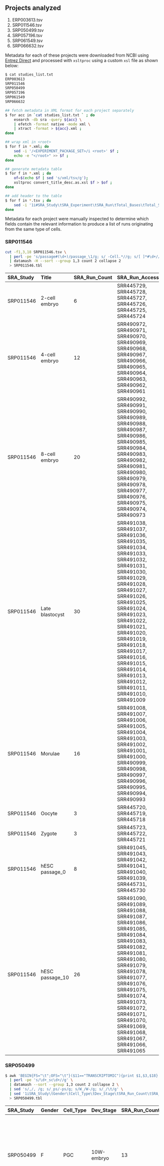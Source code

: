 ## Projects analyzed
1. ERP003613.tsv
2. SRP011546.tsv
3. SRP050499.tsv
4. SRP057196.tsv
5. SRP061549.tsv
6. SRP066632.tsv

Metadata for each of these projects were downloaded from NCBI using [Entrez Direct](http://bit.ly/entrez-direct) and processed with `xsltproc` using a custom `xsl` file as shown below:
```bash
$ cat studies_list.txt
ERP003613
SRP011546
SRP050499
SRP057196
SRP061549
SRP066632

## fetch metadata in XML format for each project separately
$ for acc in `cat studies_list.txt ` ; do
    esearch -db sra -query ${acc} \
    | efetch -format native -mode xml \
    | xtract -format > ${acc}.xml ;
done

## wrap xml in <root>
$ for f in *.xml; do
    sed -i '/<EXPERIMENT_PACKAGE_SET>/i <root>' $f ;
    echo -e "</root>" >> $f ;
done

## generate metadata table
$ for f in *.xml ; do
    of=$(echo $f | sed 's/xml/tsv/g');
    xsltproc convert_title_desc.as.xsl $f > $of ;
done

## add header to the table
$ for f in *.tsv ; do
    sed -i '1i#SRA_Study\tSRA_Experiment\tSRA_Run\tTotal_Bases\tTotal_Spots\tSRA_Sample\tBiosample_Acc\tdbGaP_Acc\tLibrary_Layout\tPlatform\tLibrary_Source\tSample_Attribs\tTissue_Source\tSource_CellLine\tDevelopmental_Stage\tAnonymized_Name\tCommon_Name\tTitle\tLibrary_Construction_Protocol\tStudy_Title\tStrain\tDevelopmental_Stage\tDisease_Status\tCell_Type\tGEO_Identifer\tSomething_else' $f ;
done
```
Metadata for each project were manually inspected to determine which fields contain the relevant information to produce a list of runs originating from the same type of cells.
### SRP011546
```bash
cut -f1,3,18 SRP011546.tsv \
  | perl -pe 's/passage#(\d+)/passage_\1/g; s/ -Cell.*//g; s/[ ]*#\d+//g' \
  | datamash -H --sort --group 1,3 count 2 collapse 2
  > SRP011546.tbl
```
SRA_Study|Title |SRA_Run_Count|SRA_Run_Accessions
:------------------|:--------------|:-------------|:---------------------------------------------------------------------------------------------------------------------------------------------------------------------------------------------------------------------------------------------------------------------------------------------------------------------------------------
SRP011546          |2-cell embryo  |6             |SRR445729, SRR445728, SRR445727, SRR445726, SRR445725, SRR445724
SRP011546          |4-cell embryo  |12            |SRR490972, SRR490971, SRR490970, SRR490969, SRR490968, SRR490967, SRR490966, SRR490965, SRR490964, SRR490963, SRR490962, SRR490961
SRP011546          |8-cell embryo  |20            |SRR490992, SRR490991, SRR490990, SRR490989, SRR490988, SRR490987, SRR490986, SRR490985, SRR490984, SRR490983, SRR490982, SRR490981, SRR490980, SRR490979, SRR490978, SRR490977, SRR490976, SRR490975, SRR490974, SRR490973
SRP011546          |Late blastocyst|30            |SRR491038, SRR491037, SRR491036, SRR491035, SRR491034, SRR491033, SRR491032, SRR491031, SRR491030, SRR491029, SRR491028, SRR491027, SRR491026, SRR491025, SRR491024, SRR491023, SRR491022, SRR491021, SRR491020, SRR491019, SRR491018, SRR491017, SRR491016, SRR491015, SRR491014, SRR491013, SRR491012, SRR491011, SRR491010, SRR491009
SRP011546          |Morulae        |16            |SRR491008, SRR491007, SRR491006, SRR491005, SRR491004, SRR491003, SRR491002, SRR491001, SRR491000, SRR490999, SRR490998, SRR490997, SRR490996, SRR490995, SRR490994, SRR490993
SRP011546          |Oocyte         |3             |SRR445720, SRR445719, SRR445718
SRP011546          |Zygote         |3             |SRR445723, SRR445722, SRR445721
SRP011546          |hESC passage_0 |8             |SRR491045, SRR491043, SRR491042, SRR491041, SRR491040, SRR491039, SRR445731, SRR445730
SRP011546          |hESC passage_10|26            |SRR491090, SRR491089, SRR491088, SRR491087, SRR491086, SRR491085, SRR491084, SRR491083, SRR491082, SRR491081, SRR491080, SRR491079, SRR491078, SRR491077, SRR491076, SRR491075, SRR491074, SRR491073, SRR491072, SRR491071, SRR491070, SRR491069, SRR491068, SRR491067, SRR491066, SRR491065

### SRP050499
```bash
$ awk 'BEGIN{FS="\t";OFS="\t"}($11=="TRANSCRIPTOMIC"){print $1,$3,$18}' SRP050499.tsv \
  | perl -pe 's/\d+_sc\d+//g' \
  | datamash --sort --group 1,3 count 2 collapse 2 \
  | sed 's/,/, /g; s/_ps/-ps/g; s/W_/W-/g; s/_/\t/g' \
  | sed '1iSRA_Study\tGender\tCell_Type\tDev_Stage\tSRA_Run_Count\tSRA_Run_Accs' \
  > SRP050499.tbl
```
SRA_Study|Gender|Cell_Type|Dev_Stage     |SRA_Run_Count|SRA_Run_Accs
:--------|:-----|:--------|:-------------|:------------|:---------------------------------------------------------------------------------------------------------------------------------------------------------------------------------------------------------------------------------------------------------------------------------------------------------------------------------------------------------------------------------------------------------------------------------------------------------------------------------------------------------------------------------------------------------------------------------------------------------------------------------------------------------------------------------------------------------
SRP050499|F     |PGC      |10W-embryo    |13           |SRR2013633, SRR2013632, SRR2013631, SRR2013630, SRR2013629, SRR2013628, SRR2013627, SRR2013626, SRR2013625, SRR2013624, SRR2013623, SRR2013622, SRR2013621
SRP050499|F     |PGC      |11W-embryo    |10           |SRR2013643, SRR2013642, SRR2013641, SRR2013640, SRR2013639, SRR2013638, SRR2013637, SRR2013636, SRR2013635, SRR2013634
SRP050499|F     |PGC      |17W-embryo    |31           |SRR2013674, SRR2013673, SRR2013672, SRR2013671, SRR2013670, SRR2013669, SRR2013668, SRR2013667, SRR2013666, SRR2013665, SRR2013664, SRR2013663, SRR2013662, SRR2013661, SRR2013660, SRR2013659, SRR2013658, SRR2013657, SRR2013656, SRR2013655, SRR2013654, SRR2013653, SRR2013652, SRR2013651, SRR2013650, SRR2013649, SRR2013648, SRR2013647, SRR2013646, SRR2013645, SRR2013644
SRP050499|F     |PGC      |4W-embryo     |12           |SRR2013602, SRR2013601, SRR2013600, SRR2013599, SRR2013598, SRR2013597, SRR2013596, SRR2013595, SRR2013594, SRR2013593, SRR2013592, SRR2013591
SRP050499|F     |PGC      |8W-embryo     |18           |SRR2013620, SRR2013619, SRR2013618, SRR2013617, SRR2013616, SRR2013615, SRR2013614, SRR2013613, SRR2013612, SRR2013611, SRR2013610, SRR2013609, SRR2013608, SRR2013607, SRR2013606, SRR2013605, SRR2013604, SRR2013603
SRP050499|F     |PGC      |8W-embryo1-ps1|1            |SRR2013761
SRP050499|F     |PGC      |8W-embryo1-ps2|1            |SRR2013762
SRP050499|F     |PGC      |8W-embryo1-ps3|1            |SRR2013763
SRP050499|F     |PGC      |8W-embryo1-ps4|1            |SRR2013764
SRP050499|F     |PGC      |8W-embryo1-ps5|1            |SRR2013765
SRP050499|F     |PGC      |8W-embryo1-ps6|1            |SRR2013766
SRP050499|F     |PGC      |8W-embryo1-ps7|1            |SRR2013767
SRP050499|F     |PGC      |8W-embryo1-ps8|1            |SRR2013768
SRP050499|F     |PGC      |8W-embryo1-ps9|1            |SRR2013769
SRP050499|F     |Soma     |10W-embryo    |3            |SRR2013741, SRR2013740, SRR2013739
SRP050499|F     |Soma     |11W-embryo    |10           |SRR2013751, SRR2013750, SRR2013749, SRR2013748, SRR2013747, SRR2013746, SRR2013745, SRR2013744, SRR2013743, SRR2013742
SRP050499|F     |Soma     |17W-embryo    |9            |SRR2013760, SRR2013759, SRR2013758, SRR2013757, SRR2013756, SRR2013755, SRR2013754, SRR2013753, SRR2013752
SRP050499|F     |Soma     |4W-embryo     |6            |SRR2013728, SRR2013727, SRR2013726, SRR2013725, SRR2013724, SRR2013723
SRP050499|F     |Soma     |8W-embryo     |10           |SRR2013738, SRR2013737, SRR2013736, SRR2013735, SRR2013734, SRR2013733, SRR2013732, SRR2013731, SRR2013730, SRR2013729
SRP050499|M     |PGC      |10W-embryo    |20           |SRR2013506, SRR2013505, SRR2013504, SRR2013503, SRR2013502, SRR2013501, SRR2013500, SRR2013499, SRR2013498, SRR2013497, SRR2013496, SRR2013495, SRR2013494, SRR2013493, SRR2013492, SRR2013491, SRR2013490, SRR2013489, SRR2013488, SRR2013487
SRP050499|M     |PGC      |11W-embryo    |27           |SRR2013533, SRR2013532, SRR2013531, SRR2013530, SRR2013529, SRR2013528, SRR2013527, SRR2013526, SRR2013525, SRR2013524, SRR2013523, SRR2013522, SRR2013521, SRR2013520, SRR2013519, SRR2013518, SRR2013517, SRR2013516, SRR2013515, SRR2013514, SRR2013513, SRR2013512, SRR2013511, SRR2013510, SRR2013509, SRR2013508, SRR2013507
SRP050499|M     |PGC      |19W-embryo    |57           |SRR2013590, SRR2013589, SRR2013588, SRR2013587, SRR2013586, SRR2013585, SRR2013584, SRR2013583, SRR2013582, SRR2013581, SRR2013580, SRR2013579, SRR2013578, SRR2013577, SRR2013576, SRR2013575, SRR2013574, SRR2013573, SRR2013572, SRR2013571, SRR2013570, SRR2013569, SRR2013568, SRR2013567, SRR2013566, SRR2013565, SRR2013564, SRR2013563, SRR2013562, SRR2013561, SRR2013560, SRR2013559, SRR2013558, SRR2013557, SRR2013556, SRR2013555, SRR2013554, SRR2013553, SRR2013552, SRR2013551, SRR2013550, SRR2013549, SRR2013548, SRR2013547, SRR2013546, SRR2013545, SRR2013544, SRR2013543, SRR2013542, SRR2013541, SRR2013540, SRR2013539, SRR2013538, SRR2013537, SRR2013536, SRR2013535, SRR2013534
SRP050499|M     |PGC      |4W-embryo     |6            |SRR2013447, SRR2013446, SRR2013445, SRR2013444, SRR2013443, SRR2013442
SRP050499|M     |PGC      |7W-embryo     |39           |SRR2013486, SRR2013485, SRR2013484, SRR2013483, SRR2013482, SRR2013481, SRR2013480, SRR2013479, SRR2013478, SRR2013477, SRR2013476, SRR2013475, SRR2013474, SRR2013473, SRR2013472, SRR2013471, SRR2013470, SRR2013469, SRR2013468, SRR2013467, SRR2013466, SRR2013465, SRR2013464, SRR2013463, SRR2013462, SRR2013461, SRR2013460, SRR2013459, SRR2013458, SRR2013457, SRR2013456, SRR2013455, SRR2013454, SRR2013453, SRR2013452, SRR2013451, SRR2013450, SRR2013449, SRR2013448
SRP050499|M     |Soma     |10W-embryo    |11           |SRR2013711, SRR2013710, SRR2013709, SRR2013708, SRR2013707, SRR2013706, SRR2013705, SRR2013704, SRR2013703, SRR2013702, SRR2013701
SRP050499|M     |Soma     |11W-embryo    |8            |SRR2013719, SRR2013718, SRR2013717, SRR2013716, SRR2013715, SRR2013714, SRR2013713, SRR2013712
SRP050499|M     |Soma     |19W-embryo    |3            |SRR2013722, SRR2013721, SRR2013720
SRP050499|M     |Soma     |7W-embryo     |26           |SRR2013700, SRR2013699, SRR2013698, SRR2013697, SRR2013696, SRR2013695, SRR2013694, SRR2013693, SRR2013692, SRR2013691, SRR2013690, SRR2013689, SRR2013688, SRR2013687, SRR2013686, SRR2013685, SRR2013684, SRR2013683, SRR2013682, SRR2013681, SRR2013680, SRR2013679, SRR2013678, SRR2013677, SRR2013676, SRR2013675
